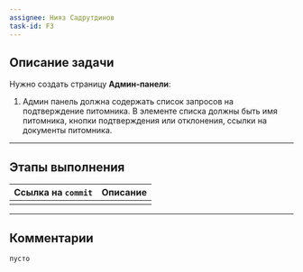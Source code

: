 ```yaml
---
assignee: Нияз Садрутдинов
task-id: F3
---
```

## **Описание задачи**

Нужно создать страницу **Админ-панели**:
1. Админ панель должна содержать список запросов на подтверждение питомника. В элементе списка должны быть имя питомника, кнопки подтверждения или отклонения, ссылки на документы питомника.

---
## **Этапы выполнения**

| Ссылка на `commit` | Описание |
| ------------------ | -------- |
|                    |          |

---
## **Комментарии**

`пусто`